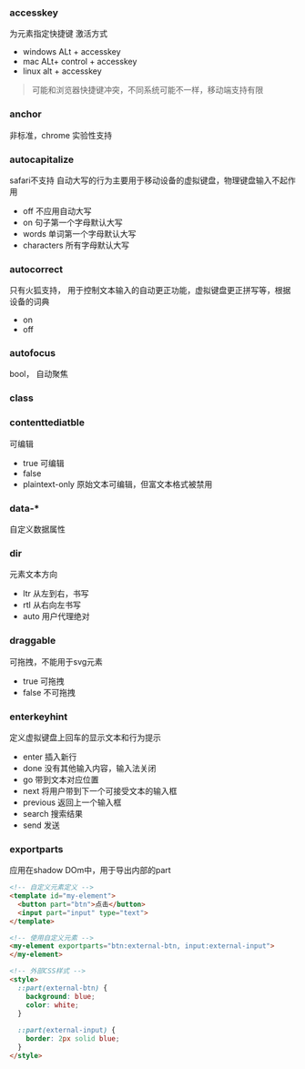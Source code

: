 ### accesskey
为元素指定快捷键
激活方式
- windows ALt + accesskey
- mac ALt+ control + accesskey
- linux alt + accesskey
> 可能和浏览器快捷键冲突，不同系统可能不一样，移动端支持有限

### anchor
非标准，chrome 实验性支持

### autocapitalize
safari不支持
自动大写的行为主要用于移动设备的虚拟键盘，物理键盘输入不起作用
- off 不应用自动大写
- on 句子第一个字母默认大写
- words 单词第一个字母默认大写
- characters 所有字母默认大写

### autocorrect
只有火狐支持， 用于控制文本输入的自动更正功能，虚拟键盘更正拼写等，根据设备的词典
- on
- off

### autofocus
bool， 自动聚焦

### class

### contenttediatble
可编辑
- true 可编辑
- false
- plaintext-only 原始文本可编辑，但富文本格式被禁用

### data-*
自定义数据属性

### dir
元素文本方向
- ltr 从左到右，书写
- rtl 从右向左书写
- auto 用户代理绝对

### draggable
可拖拽，不能用于svg元素
- true 可拖拽
- false 不可拖拽


### enterkeyhint
定义虚拟键盘上回车的显示文本和行为提示

- enter  插入新行
- done 没有其他输入内容，输入法关闭
- go 带到文本对应位置
- next 将用户带到下一个可接受文本的输入框
- previous 返回上一个输入框 
- search 搜索结果
- send 发送

### exportparts
应用在shadow DOm中，用于导出内部的part
```html
<!-- 自定义元素定义 -->
<template id="my-element">
  <button part="btn">点击</button>
  <input part="input" type="text">
</template>

<!-- 使用自定义元素 -->
<my-element exportparts="btn:external-btn, input:external-input">
</my-element>

<!-- 外部CSS样式 -->
<style>
  ::part(external-btn) {
    background: blue;
    color: white;
  }
  
  ::part(external-input) {
    border: 2px solid blue;
  }
</style>
```
